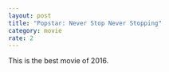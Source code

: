 ```yaml
---
layout: post
title: "Popstar: Never Stop Never Stopping"
category: movie
rate: 2
---
```


This is the best movie of 2016.

